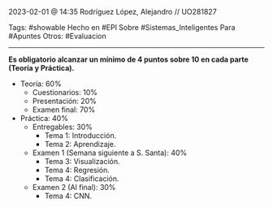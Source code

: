 2023-02-01 @ 14:35
Rodríguez López, Alejandro // UO281827

Tags:
	#showable
	Hecho en #EPI
	Sobre #Sistemas_Inteligentes
	Para #Apuntes
	Otros: #Evaluacion
<hr>

**Es obligatorio alcanzar un mínimo de 4 puntos sobre 10 en cada parte (Teoría y Práctica).**
- Teoría: 60%
	- Cuestionarios: 10%
	- Presentación: 20%
	- Examen final: 70%
- Práctica: 40%
	- Entregables: 30%
		- Tema 1: Introducción.
		- Tema 2: Aprendizaje.
	- Examen 1 (Semana siguiente a S. Santa): 40%
		- Tema 3: Visualización.
		- Tema 4: Regresión.
		- Tema 4: Clasificación.
	- Examen 2 (Al final): 30%
		- Tema 4: CNN.
